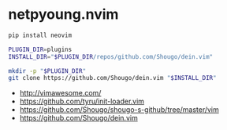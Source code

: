 # netpyoung.nvim

```bash
pip install neovim

PLUGIN_DIR=plugins
INSTALL_DIR="$PLUGIN_DIR/repos/github.com/Shougo/dein.vim"

mkdir -p "$PLUGIN_DIR"
git clone https://github.com/Shougo/dein.vim "$INSTALL_DIR"
```




* http://vimawesome.com/
* https://github.com/tyru/init-loader.vim
* https://github.com/Shougo/shougo-s-github/tree/master/vim
* https://github.com/Shougo/dein.vim
